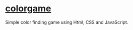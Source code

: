 # <a href="https://asifo1.github.io/colorgame/">colorgame</a>
Simple color finding game using Html, CSS and JavaScript.
